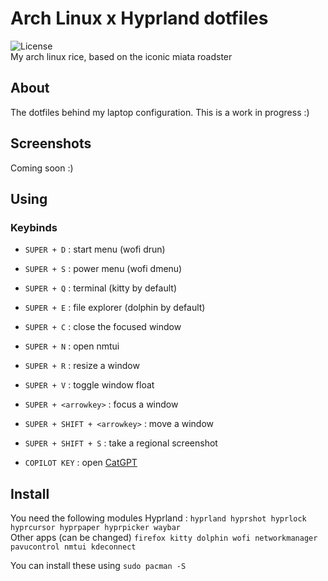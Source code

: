 # Arch Linux x Hyprland dotfiles  

![License](https://img.shields.io/badge/license-MIT-blue.svg)  
My arch linux rice, based on the iconic miata roadster

## About

The dotfiles behind my laptop configuration. This is a work in progress :)

## Screenshots

Coming soon :)

## Using

### Keybinds

- ``SUPER + D`` : start menu (wofi drun)
- ``SUPER + S`` : power menu (wofi dmenu)
- ``SUPER + Q`` : terminal (kitty by default)
- ``SUPER + E`` : file explorer (dolphin by default)
- ``SUPER + C`` : close the focused window

- ``SUPER + N`` : open nmtui

- ``SUPER + R`` : resize a window
- ``SUPER + V`` : toggle window float
- ``SUPER + <arrowkey>`` : focus a window
- ``SUPER + SHIFT + <arrowkey>`` : move a window

- ``SUPER + SHIFT + S`` : take a regional screenshot

- ``COPILOT KEY`` : open [CatGPT](https://github.com/woutervdijke/catgpt)

## Install

You need the following modules
Hyprland : ``hyprland hyprshot hyprlock hyprcursor hyprpaper hyprpicker waybar``  
Other apps (can be changed) ``firefox kitty dolphin wofi networkmanager pavucontrol nmtui kdeconnect``

You can install these using ``sudo pacman -S``